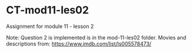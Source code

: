 # CT-mod11-les02
Assignment for module 11 - lesson 2

Note: Question 2 is implemented is in the mod-11-les02 folder. Movies and descriptions from: https://www.imdb.com/list/ls005578473/

